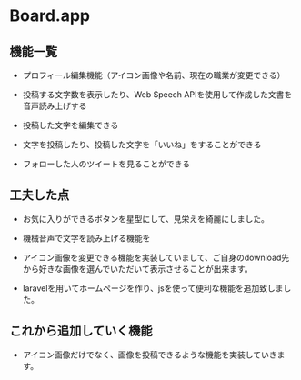 # Board.app

## 機能一覧

* プロフィール編集機能（アイコン画像や名前、現在の職業が変更できる）

* 投稿する文字数を表示したり、Web Speech APIを使用して作成した文書を音声読み上げする

* 投稿した文字を編集できる

* 文字を投稿したり、投稿した文字を「いいね」をすることができる

* フォローした人のツイートを見ることができる







## 工夫した点

* お気に入りができるボタンを星型にして、見栄えを綺麗にしました。

* 機械音声で文字を読み上げる機能を


* アイコン画像を変更できる機能を実装していまして、ご自身のdownload先から好きな画像を選んでいただいて表示させることが出来ます。

        
* laravelを用いてホームページを作り、jsを使って便利な機能を追加致しました。
    
    
## これから追加していく機能
    
* アイコン画像だけでなく、画像を投稿できるような機能を実装していきます。
    

    
    

    

